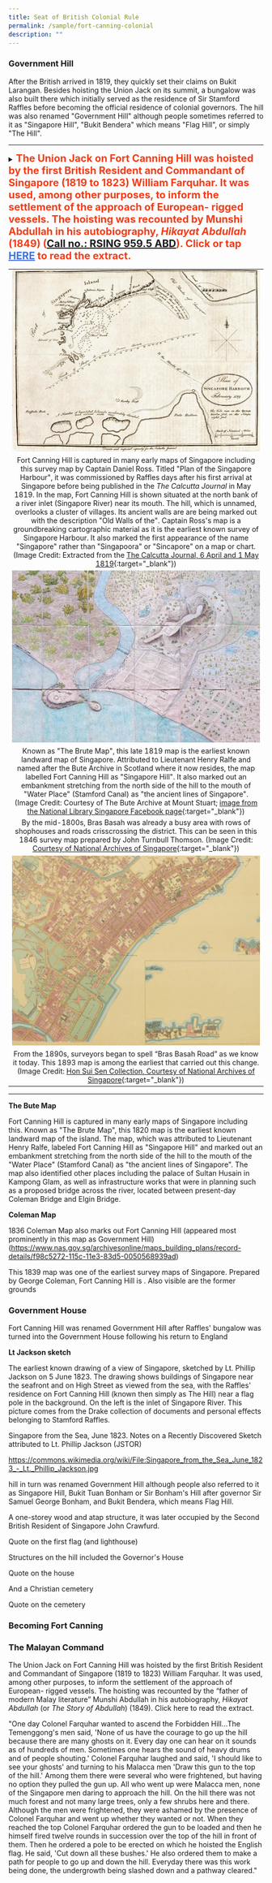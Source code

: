 ```yaml
---
title: Seat of British Colonial Rule
permalink: /sample/fort-canning-colonial
description: ""
---
```

### **Government Hill**

After the British arrived in 1819, they quickly set their claims on Bukit Larangan. Besides hoisting the Union Jack on its summit, a bungalow was also built there which initially served as the residence of Sir Stamford Raffles before becoming the official residence of colonial governors. The hill was also renamed "Government Hill" although people sometimes referred to it as "Singapore Hill", "Bukit Bendera" which means "Flag Hill", or simply "The Hill".

-----

<details>
<summary><span style="font-weight: 700; font-size: 20px; font-style: normal; color:#f43c18">The Union Jack on Fort Canning Hill was hoisted by the first British Resident and Commandant of Singapore (1819 to 1823) William Farquhar. It was used, among other purposes, to inform the settlement of the approach of European- rigged vessels. The hoisting was recounted by Munshi Abdullah in his autobiography, <span style="font-style: italic;">Hikayat Abdullah</span> (1849) (<a href="https://eservice.nlb.gov.sg/item\_holding.aspx?bid=13606908" target="_blank">Call no.: RSING 959.5 ABD</a>). Click or tap <span style="font-weight: 700; text-decoration:underline; color:#4372d6">HERE</span> to read the extract.</span></summary>

<br>  

<span style="font-weight: 400; font-size: 20px; font-style: normal; color:#eb7044">"One day Colonel Farquhar wanted to ascend the Forbidden Hill...The Temenggong's men said, 'None of us have the courage to go up the hill because there are many ghosts on it. Every day one can hear on it sounds as of hundreds of men. Sometimes one hears the sound of heavy drums and of people shouting.' Colonel Farquhar laughed and said, 'I should like to see your ghosts' and turning to his Malacca men 'Draw this gun to the top of the hill.' Among them there were several who were frightened, but having no option they pulled the gun up. All who went up were Malacca men, none of the Singapore men daring to approach the hill. On the hill there was not much forest and not many large trees, only a few shrubs here and there. Although the men were frightened, they were ashamed by the presence of Colonel Farquhar and went up whether they wanted or not. When they reached the top Colonel Farquhar ordered the gun to be loaded and then he himself fired twelve rounds in succession over the top of the hill in front of them. Then he ordered a pole to be erected on which he hoisted the English flag. He said, 'Cut down all these bushes.' He also ordered them to make a path for people to go up and down the hill. Everyday there was this work being done, the undergrowth being slashed down and a pathway cleared."</span>

</details>

|   | 
|:--------:| 
| ![Alt text for image on Isomer site](/images/fc-plan-singapore-harbour-ross.jpg)|
| Fort Canning Hill is captured in many early maps of Singapore including this survey map by Captain Daniel Ross. Titled "Plan of the Singapore Harbour", it was commissioned by Raffles days after his first arrival at Singapore before being published in the *The Calcutta Journal* in May 1819. In the map, Fort Canning Hill is shown situated at the north bank of a river inlet (Singapore River) near its mouth. The hill, which is unnamed, overlooks a cluster of villages. Its ancient walls are are being marked out with the description "Old Walls of the". Captain Ross's map is a groundbreaking cartographic material as it is the earliest known survey of Singapore Harbour. It also marked the first appearance of the name "Singapore" rather than "Singapoora" or "Sincapore" on a map or chart. (Image Credit: Extracted from the [The Calcutta Journal, 6 April and 1 May 1819](https://www.facebook.com/NationalLibrarySG/photos/a.791644427525812/2699500620073507/?type=1&theater){:target="_blank"}) |
| ![Alt text for image on Isomer site](/images/fc-bute-map.jpg) |
| Known as "The Brute Map", this late 1819 map is the earliest known landward map of Singapore. Attributed to Lieutenant Henry Ralfe and named after the Bute Archive in Scotland where it now resides, the map labelled Fort Canning Hill as "Singapore Hill". It also marked out an embankment stretching from the north side of the hill to the mouth of "Water Place" (Stamford Canal) as "the ancient lines of Singapore". (Image Credit: Courtesy of The Bute Archive at Mount Stuart; [image from the National Library Singapore Facebook page](https://www.facebook.com/NationalLibrarySG/photos/a.791644427525812/2699500620073507/?type=1&theater){:target="_blank"})|
| By the mid-1800s, Bras Basah was already a busy area with rows of shophouses and roads crisscrossing the district. This can be seen in this 1846 survey map prepared by John Turnbull Thomson. (Image Credit: [Courtesy of National Archives of Singapore](https://www.nas.gov.sg/archivesonline/maps_building_plans/record-details/fa3f6192-115c-11e3-83d5-0050568939ad){:target="_blank"})|
| ![Alt text for image on Isomer site](/images/bb-map-4.jpg)|
| From the 1890s, surveyors began to spell “Bras Basah Road” as we know it today. This 1893 map is among the earliest that carried out this change. (Image Credit: [Hon Sui Sen Collection, Courtesy of National Archives of Singapore](https://www.nas.gov.sg/archivesonline/maps_building_plans/record-details/c912530c-66c8-11e3-bb37-0050568939ad){:target="_blank"})|

_____


**The Bute Map**

Fort Canning Hill is captured in many early maps of Singapore including this. Known as "The Brute Map", this 1820 map is the earliest known landward map of the island. The map, which was attributed to Lieutenant Henry Ralfe, labeled Fort Canning Hill as "Singapore Hill" and marked out an embankment stretching from the north side of the hill to the mouth of the "Water Place" (Stamford Canal) as "the ancient lines of Singapore". The map also identified other places including the palace of Sultan Husain in Kampong Glam, as well as infrastructure works that were in planning such as a proposed bridge across the river, located between present-day Coleman Bridge and Elgin Bridge.

**Coleman Map**

1836 Coleman Map also marks out Fort Canning Hill (appeared most prominently in this map as Government Hill) (https://www.nas.gov.sg/archivesonline/maps_building_plans/record-details/f98c5272-115c-11e3-83d5-0050568939ad)

This 1839 map was one of the earliest survey maps of Singapore. Prepared by George Coleman, Fort Canning Hill is . Also visible are the former grounds

### **Government House**

Fort Canning Hill was renamed Government Hill after Raffles' bungalow was turned into the Government House following his return to England 

**Lt Jackson sketch**

The earliest known drawing of a view of Singapore, sketched by Lt. Phillip Jackson on 5 June 1823. The drawing shows buildings of Singapore near the seafront and on High Street as viewed from the sea, with the Raffles' residence on Fort Canning Hill (known then simply as The Hill) near a flag pole in the background. On the left is the inlet of Singapore River. This picture comes from the Drake collection of documents and personal effects belonging to Stamford Raffles.

Singapore from the Sea, June 1823. Notes on a Recently Discovered Sketch attributed to Lt. Phillip Jackson (JSTOR)

https://commons.wikimedia.org/wiki/File:Singapore_from_the_Sea_June_1823_-_Lt._Phillip_Jackson.jpg 

hill in turn was renamed Government Hill although people also referred to it as Singapore Hill, Bukit Tuan Bonham or Sir Bonham's Hill after governor Sir Samuel George Bonham, and Bukit Bendera, which means Flag Hill.

A one-storey wood and atap structure, it was later occupied by the Second British Resident of Singapore John Crawfurd.

Quote on the first flag (and lighthouse)

Structures on the hill included the Governor's House

Quote on the house  

And a Christian cemetery

Quote on the cemetery

### **Becoming Fort Canning**

### **The Malayan Command**

The Union Jack on Fort Canning Hill was hoisted by the first British Resident and Commandant of Singapore (1819 to 1823) William Farquhar. It was used, among other purposes, to inform the settlement of the approach of European- rigged vessels. The hoisting was recounted by the “father of modern Malay literature” Munshi Abdullah in his autobiography, *Hikayat Abdullah* (or *The Story of Abdullah*) (1849). Click here to read the extract.

"One day Colonel Farquhar wanted to ascend the Forbidden Hill...The Temenggong's men said, 'None of us have the courage to go up the hill because there are many ghosts on it. Every day one can hear on it sounds as of hundreds of men. Sometimes one hears the sound of heavy drums and of people shouting.' Colonel Farquhar laughed and said, 'I should like to see your ghosts' and turning to his Malacca men 'Draw this gun to the top of the hill.' Among them there were several who were frightened, but having no option they pulled the gun up. All who went up were Malacca men, none of the Singapore men daring to approach the hill. On the hill there was not much forest and not many large trees, only a few shrubs here and there. Although the men were frightened, they were ashamed by the presence of Colonel Farquhar and went up whether they wanted or not. When they reached the top Colonel Farquhar ordered the gun to be loaded and then he himself fired twelve rounds in succession over the top of the hill in front of them. Then he ordered a pole to be erected on which he hoisted the English flag. He said, 'Cut down all these bushes.' He also ordered them to make a path for people to go up and down the hill. Everyday there was this work being done, the undergrowth being slashed down and a pathway cleared."